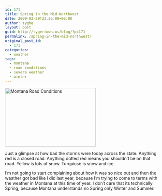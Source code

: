 ```yaml
---
id: 171
title: Spring in the Mid-Northwest
date: 2009-03-29T23:26:09+00:00
author: tyghe
layout: post
guid: http://tygertown.us/blog/?p=171
permalink: /spring-in-the-mid-northwest/
original_post_id:
  - 171
categories:
  - weather
tags:
  - montana
  - road conditions
  - severe weather
  - winter
---
```

[<img class="size-medium wp-image-172 alignleft" title="Montana Road Conditions" alt="Montana Road Conditions" src="http://tygertown.us/wp-content/uploads/2009/03/montana.gif" width="300" height="194" />](http://tygertown.us/wp-content/uploads/2009/03/montana.gif)

<p style="text-align: left;">
  Just a glimpse at how bad the storms were today across the state. Anything red is a closed road. Anything dotted red means you shouldn&#8217;t be on that road. Yellow is lots of snow. Turquiose is snow and ice.
</p>

<p style="text-align: left;">
  I&#8217;m not going to start complaining about how it was so nice out and then the weather got bad like I did last year, because I&#8217;m trying to come to terms with the weather in Montana at this time of year. I don&#8217;t care that its technically Spring, because Montana understands no Spring only Winter and Summer.
</p>
